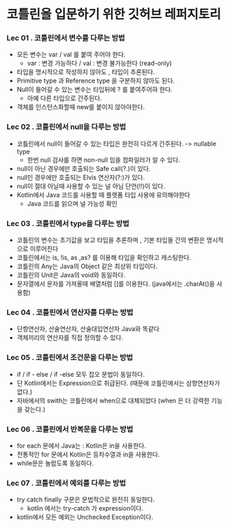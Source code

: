# 코틀린을 입문하기 위한 깃허브 레퍼지토리

### Lec 01 . 코틀린에서 변수를 다루는 방법 
- 모든 변수는 var / val 를 붙여 주어야 한다.
  - var : 변경 가능하다 / val : 변경 불가능한다 (read-only)
- 타입을 명시적으로 작성하지 않아도 , 타입이 추론된다.
- Primitive type 과 Reference type 을 구분하지 않아도 된다.
- Null이 들어갈 수 있는 변수는 타입뒤에 ? 를 붙여주어햐 한다.
  - 아예 다른 타입으로 간주된다.
- 객체를 인스턴스화할때 new를 붙이지 않아야한다.    

### Lec 02 . 코틀린에서 null을 다루는 방법 
- 코틀린에서 null이 들어갈 수 있는 타입은 완전히 다르게 간주된다. -> nullable type
  - 한번 null 검사를 하면 non-null 임을 컴파일러가 알 수 있다.
- null이 아닌 경우에만 호출되는 Safe call(?.)이 있다. 
- null인 경우에만 호출되는 Elvis 연산자(?:)가 있다.
- null이 절대 아닐때 사용할 수 있는 널 아님 단언(!!)이 있다.
- Kotlin에서 Java 코드를 사용할 때 플랫폼 타입 사용에 유의해야한다
  - Java 코드를 읽으며 널 가능성 확인    

### Lec 03 . 코틀린에서 type을 다루는 방법 
- 코틀린의 변수는 초기값을 보고 타입을 추론하며 , 기본 타입들 간의 변환은 명시적으로 이루어진다
- 코틀린에서는 is, !is, as ,as? 를 이용해 타입을 확인하고 캐스팅한다.
- 코틀린의 Any는 Java의 Object 같은 최상위 타입이다.
- 코틀린의 Unit은 Java의 void와 동일하다.
- 문자열에서 문자를 가져올때 배열처럼 []를 이용한다. (java에서는 .charAt()을 사용함)

### Lec 04 . 코틀린에서 연산자를 다루는 방법 
- 단항연산자, 산술연산자, 산술대입연산자 Java와 똑같다
- 객체끼리의 연산자를 직접 정의할 수 있다.

### Lec 05 . 코틀린에서 조건문을 다루는 방법 
- if / if - else / if -else 모두 잡오 문법이 동일하다.
- 단 Kotlin에서는 Expression으로 취급된다. (때문에 코틀린에서는 삼항연산자가 없다.)
- 자바에서의 swith는 코틀린에서 when으로 대체되었다 (when 은 더 강력한 기능을 갖는다.)
  
### Lec 06 . 코틀린에서 반복문을 다루는 방법 
- for each 문에서 Java는 : Kotlin은 in을 사용한다.
- 전통적인 for 문에서 Kotlin은 등차수열과 in을 사용한다.
- while문은 놀랍도록 동일하다.
    
### Lec 07 . 코틀린에서 예외를 다루는 방법 
- try catch finally 구문은 문법적으로 완전히 동일한다.
  - kotlin 에서는 try-catch 가 expression이다.
 - kotlin에서 모든 예외는 Unchecked Exception이다.
   

